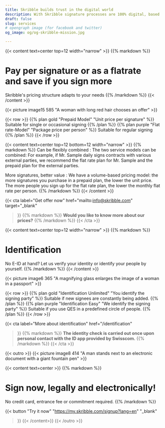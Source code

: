 ```yaml
---
title: Skribble builds trust in the digital world
description: With Skribble signature processes are 100% digital, based on the qualified electronic signature “QES” - the e-signature, which is equivalent to your hand-written signature according to Swiss and EU law.
draft: false
slug: services
# opengraph image (for facebook and twitter)
og_image: og/og-skribble-mission.jpg

---
```


{{< content text=center top=12 width="narrow" >}}
{{% markdown %}}
# Pay per signature or as a flatrate <br class="hide-for-mobile">and save if you sign more
Skribble's pricing structure adapts to your needs
{{% /markdown %}}
{{< /content >}}

{{< picture image15 585 "A woman with long red hair chooses an offer" >}}

{{< row >}}
{{% plan gold "Prepaid Model" "Unit price per signature" %}}
Suitable for single or occasional signing
{{% /plan %}}
{{% plan purple "Flat rate-Model" "Package price per person" %}}
Suitable for regular signing
{{% /plan %}}
{{< /row >}}

{{< content text=center top=12 bottom=12 width="narrow" >}}
{{% markdown %}}
Can be flexibly combined
: The two service models can be combined: For example, if Mr. Sample daily signs contracts with various external parties, we recommend the flat rate plan for Mr. Sample and the prepaid plan for the external parties.

More signatures, better value
: We have a volume-based pricing model: the more signatures you purchase in a prepaid plan, the lower the unit price. The more people you sign up for the flat rate plan, the lower the monthly flat rate per person.
{{% /markdown %}}
{{< /content >}}

{{< cta
  label="Get offer now"
  href="mailto:info@skribble.com"
  target="_blank"
>}}
{{% markdown %}}
**Would you like to know more about our prices?**
{{% /markdown %}}
{{< /cta >}}

{{< content text=center top=12 width="narrow" >}}
{{% markdown %}}
# Identification
No E-ID at hand? Let us verify your identity
or identify your people by yourself.
{{% /markdown %}}
{{< /content >}}

{{< picture image6 365 "A magnifying glass enlarges the image of a woman in a passport" >}}

{{< row >}}
{{% plan gold "Identification Unlimited" "You identify the signing party" %}}
Suitable if new signees are constantly being added.
{{% /plan %}}
{{% plan purple "Identification Easy" "We identify the signing party" %}}
Suitable if you use QES in a predefined circle of people.
{{% /plan %}}
{{< /row >}}

{{< cta
  label="More about identification"
  href="/identification"
>}}
{{% markdown %}}
**The identity check is carried out once upon personal contact with the ID app provided by Swisscom.**
{{% /markdown %}}
{{< /cta >}}

[//]: # (--------------------------------------------------------------------------------------------------------------)

{{< outro >}}
{{< picture image8 414 "A man stands next to an electronic document with a giant fountain pen" >}}

{{< content text=center >}}
{{% markdown %}}
# Sign now, legally and electronically!
No credit card, entrance fee or commitment required.
{{% /markdown %}}

{{< button
  "Try it now"
  "https://my.skribble.com/signup?lang=en"
  "_blank"
>}}
{{< /content>}}
{{< /outro >}}
